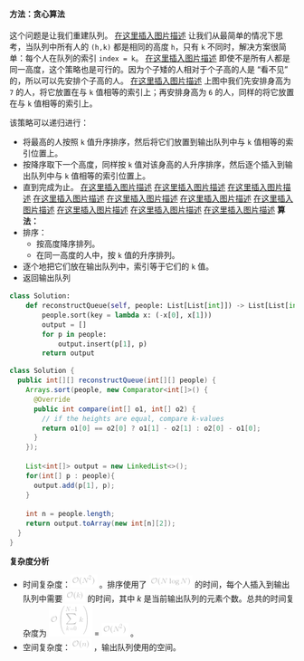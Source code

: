 ####  方法：贪心算法
这个问题是让我们重建队列。
 [在这里插入图片描述](https://pic.leetcode-cn.com/0b13fafcb2dad898575a95702d0f76d58eb973f84112c011c0771c282eb1cc6c-file_1577091496469)
让我们从最简单的情况下思考，当队列中所有人的 `(h,k)` 都是相同的高度 `h`，只有 `k` 不同时，解决方案很简单：每个人在队列的索引 `index = k`。 
 [在这里插入图片描述](https://pic.leetcode-cn.com/f1d3fb50fbff21d238b5373f026e5d8145b03a71b80cd469d2f1003db9f31fca-file_1577091496518)
即使不是所有人都是同一高度，这个策略也是可行的。因为个子矮的人相对于个子高的人是 “看不见” 的，所以可以先安排个子高的人。
 [在这里插入图片描述](https://pic.leetcode-cn.com/3910bd5f1730547364d6a44e04de732819ebcb5c1ab3ce116ffff648d6e9e122-file_1577091496595)
上图中我们先安排身高为 `7` 的人，将它放置在与 `k` 值相等的索引上；再安排身高为 `6` 的人，同样的将它放置在与 `k` 值相等的索引上。

该策略可以递归进行：
- 将最高的人按照 `k` 值升序排序，然后将它们放置到输出队列中与 `k` 值相等的索引位置上。
- 按降序取下一个高度，同样按 `k` 值对该身高的人升序排序，然后逐个插入到输出队列中与 `k` 值相等的索引位置上。
- 直到完成为止。
 [在这里插入图片描述](https://pic.leetcode-cn.com/210edfd93704664c8aa80cc99db90c9a924869a8d1b0fd3c6b53d2ab88936371-file_1577091496575)
 [在这里插入图片描述](https://pic.leetcode-cn.com/328e9d5d2ab9657ffcde7905b7d0a5edbb093c16e913daf803d2e5d40797f11e-file_1577091496580)
 [在这里插入图片描述](https://pic.leetcode-cn.com/54b501b711e84a58204bb2b4c8ecb33b5aae6a38ea95ed07efd22b2c31311445-file_1577091496515)
 [在这里插入图片描述](https://pic.leetcode-cn.com/394b84089e8ed708a586b48aaae248dc7e38597037aa49439c228a223f4cc2d6-file_1577091496600)
 [在这里插入图片描述](https://pic.leetcode-cn.com/4ea345630cb6e0634333d2ffa0629489d98cd61b5794c112ed62b672f35cf0c8-file_1577091496571)
 [在这里插入图片描述](https://pic.leetcode-cn.com/b057dd649208e88d4c88e4635060eac49eaaf5ad0ca59a3bea02d41dc4484c48-file_1577091496564)
 [在这里插入图片描述](https://pic.leetcode-cn.com/0cc7e0d70b2bc97b32d4988daa710ede2f0ad8f99387f695addb18213856d8a6-file_1577091496578)
 [在这里插入图片描述](https://pic.leetcode-cn.com/6c52bb74a2dc15fcc8adb54681ef0dd958fb21ae4c523aeeda16cfb930a98b2a-file_1577091496602)
 [在这里插入图片描述](https://pic.leetcode-cn.com/ffc1c3c59c3deb0a5fae770bb69ce9ed867d089841de3059c9ffd5e74caa196f-file_1577091496598)
 [在这里插入图片描述](https://pic.leetcode-cn.com/120db0056abcfa07fbf2727878f204d072efc3cb6c7918d1aff6693a3e7d3020-file_1577091496593)
**算法：**
- 排序：
	-  按高度降序排列。
	-  在同一高度的人中，按 `k` 值的升序排列。
- 逐个地把它们放在输出队列中，索引等于它们的 `k` 值。
- 返回输出队列

```python [solution1-Python]
class Solution:
    def reconstructQueue(self, people: List[List[int]]) -> List[List[int]]:
        people.sort(key = lambda x: (-x[0], x[1]))
        output = []
        for p in people:
            output.insert(p[1], p)
        return output
```

```java [solution1-Java]
class Solution {
  public int[][] reconstructQueue(int[][] people) {
    Arrays.sort(people, new Comparator<int[]>() {
      @Override
      public int compare(int[] o1, int[] o2) {
        // if the heights are equal, compare k-values
        return o1[0] == o2[0] ? o1[1] - o2[1] : o2[0] - o1[0];
      }
    });

    List<int[]> output = new LinkedList<>();
    for(int[] p : people){
      output.add(p[1], p);
    }

    int n = people.length;
    return output.toArray(new int[n][2]);
  }
}
```

**复杂度分析**

* 时间复杂度：![\mathcal{O}(N^2) ](./p__mathcal{O}_N^2__.png) 。排序使用了 ![\mathcal{O}(N\logN) ](./p__mathcal{O}_N_log_N__.png)  的时间，每个人插入到输出队列中需要 ![\mathcal{O}(k) ](./p__mathcal{O}_k__.png)  的时间，其中 *k* 是当前输出队列的元素个数。总共的时间复杂度为 ![\mathcal{O}\left({\sum\limits_{k=0}^{N-1}{k}}\right) ](./p__mathcal{O}left_{sumlimits_{k_=_0}^{N_-_1}{k}}right__.png)  = ![\mathcal{O}(N^2) ](./p__mathcal{O}_N^2__.png) 。
* 空间复杂度：![\mathcal{O}(N) ](./p__mathcal{O}_N__.png) ，输出队列使用的空间。